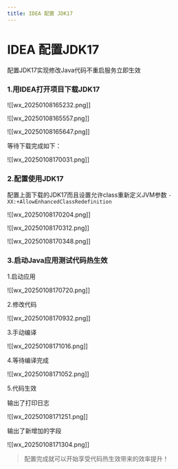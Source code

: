 ```yaml
---
title: IDEA 配置 JDK17
---
```


# IDEA 配置JDK17
配置JDK17实现修改Java代码不重启服务立即生效

### 1.用IDEA打开项目下载JDK17

![[wx_20250108165232.png]]

![[wx_20250108165557.png]]

![[wx_20250108165647.png]]

等待下载完成如下：

![[wx_20250108170031.png]]


### 2.配置使用JDK17

配置上面下载的JDK17而且设置允许class重新定义JVM参数 `-XX:+AllowEnhancedClassRedefinition`

![[wx_20250108170204.png]]

![[wx_20250108170312.png]]

![[wx_20250108170348.png]]

### 3.启动Java应用测试代码热生效

1.启动应用

![[wx_20250108170720.png]]

2.修改代码

![[wx_20250108170932.png]]

3.手动编译

![[wx_20250108171016.png]]

4.等待编译完成

![[wx_20250108171052.png]]

5.代码生效

输出了打印日志

![[wx_20250108171251.png]]

输出了新增加的字段

![[wx_20250108171304.png]]

> 配置完成就可以开始享受代码热生效带来的效率提升！
